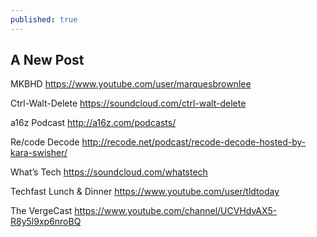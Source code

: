 ```yaml
---
published: true
---
```

## A New Post


MKBHD
https://www.youtube.com/user/marquesbrownlee

Ctrl-Walt-Delete
https://soundcloud.com/ctrl-walt-delete

a16z Podcast
http://a16z.com/podcasts/

Re/code Decode
http://recode.net/podcast/recode-decode-hosted-by-kara-swisher/

What’s Tech
https://soundcloud.com/whatstech

Techfast Lunch & Dinner
https://www.youtube.com/user/tldtoday

The VergeCast
https://www.youtube.com/channel/UCVHdvAX5-R8y5l9xp6nroBQ
